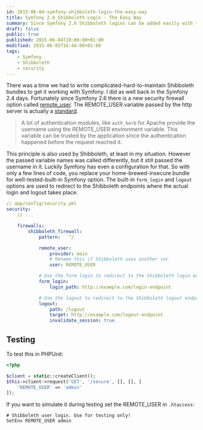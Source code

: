```yaml
---
id: 2015-06-04-symfony-shibboleth-login-the-easy-way
title: Symfony 2.6 Shibboleth Login - The Easy Way
summary: Since Symfony 2.6 Shibboleth logins can be added easily with the remote_user security option.
draft: false
public: true
published: 2015-06-04T10:00:00+01:00
modified: 2015-06-05T16:44:00+01:00
tags:
    - Symfony
    - Shibboleth
    - security
---
```


There was a time we had to write complicated-hard-to-maintain Shibboleth bundles to get it working with Symfony. I did as well back in the Symfony 2.4 days. Fortunately since Symfony 2.6 there is a new security firewall option called [remote_user](http://symfony.com/doc/current/cookbook/security/pre_authenticated.html#remote-user-based-authentication). The REMOTE_USER variable passed by the http server is actually a [standard](https://www.ietf.org/rfc/rfc3875).

> A lot of authentication modules, like `auth_kerb` for Apache provide the username using the REMOTE_USER environment variable. This variable can be trusted by the application since the authentication happened before the request reached it.

This principle is also used by Shibboleth, at least in my situation. However the passed variable names was called differently, but it still passed the username in it. Luckily Symfony has even a configuration for that. So with only a few lines of code, you replace your home-brewed-insecure bundle for well-tested-built-in Symfony option. The built-in `form_login` and `logout` options are used to redirect to the Shibboleth endpoints where the actual login and logout takes place.

```yaml
// app/config/security.yml
security:
    // ...

    firewalls:
        shibboleth_firewall:
            pattern:   ^/

            remote_user:
                provider: main
                # Rename this if Shibboleth uses another var
                user: REMOTE_USER

            # Use the form login to redirect to the Shibboleth login endpoint
            form_login:
                login_path: http://example.com/login-endpoint

            # Use the logout to redirect to the Shibboleth logout endpoint
            logout:
                path: /logout
                target: http://example.com/logout-endpoint
                invalidate_session: true
```

## Testing

To test this in PHPUnit:

```php
<?php

$client = static::createClient();
$this->client->request('GET', '/secure', [], [], [
    'REMOTE_USER' => 'admin'
]);
```

If you want to simulate it during testing set the REMOTE_USER in `.htaccess`:

```apacheconf
# Shibboleth user login. Use for testing only!
SetEnv REMOTE_USER admin
```
